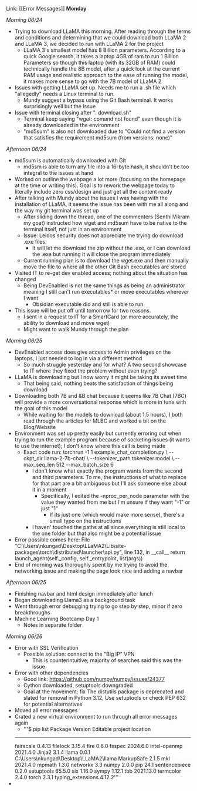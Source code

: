 Link: [[Error Messages]]
**Monday**

_Morning 06/24_
- Trying to download LLaMA this morning. After reading through the terms and conditions and determining that we  could download both LLaMA 2 and LLaMA 3, we decided to run with LLaMA 2 for the project
	- LLaMA 3's smallest model has 8 Billion parameters. According to a quick Google search, it takes a laptop 4GB of ram to run 1 Billion Parameters so though this laptop (with its 32GB of RAM) could technically handle the 8B model, after a quick look at the current RAM usage and realistic approach to the ease of running the model, it makes more sense to go with the 7B model of LLaMA 2
- Issues with getting LLaMA set up. Needs me to run a .sh file which "allegedly" needs a Linux terminal to run. 
	- Mundy suggest a bypass using the Git Bash terminal. It works surprisingly well but the issue 
- Issue with terminal closing after ". download.sh" 
	- Terminal keep saying "wget: comand not found" even though it is already downloaded in the environment
	- "md5sum" is also not downloaded due to "Could not find a version that satisfies the requirement md5sum (from versions: none)"

_Afternoon 06/24_
- md5sum is automatically downloaded with Git
	- md5sm is able to turn any file into a 16-byte hash, it shouldn't be too integral to the issues at hand
- Worked on outline the webpage a lot more (focusing on the homepage at the time or writing this). Goal is to rework the webpage today to literally include zero css/design and just get all the content ready
- After talking with Mundy about the issues I was having with the installation of LLaMA, it seems the issue has been with me all along and the way my git terminal was set up
	- After sliding down the thread, one of the commenters (SenthilVikram my goat) instructed how wget and md5sum have to be native to the terminal itself, not just in an environment
	- Issue: Leidos security does not appreciate me trying do download .exe files. 
		- It will let me download the zip without the .exe, or I can download the .exe but running it will close the program immediately 
	- Current running plan is to download the wget.exe and then manually move the file to where all the other Git Bash executables are stored
- Visited IT to re-get dev enabled access; nothing about the situation has changed
	- Being DevEnabled is not the same things as being an administrator meaning I still can't run executables* or move executables wherever I want 
		- Obsidian executable did and still is able to run. 
- This issue will be put off until tomorrow for two reasons. 
	- I sent in a request to IT for a SmartCard (or more accurately, the ability to download and move wget)
	- Might want to walk Mundy through the plan

_Morning 06/25_
- DevEnabled access does give access to Admin privileges on the laptops, I just needed to log in via a different method
	- So much struggle yesterday and for what? A two second showcase to IT where they fixed the problem without even trying? 
- LLaMA is downloading but I now worry it might be taking its sweet time
	- That being said, nothing beats the satisfaction of things being download
- Downloading both 7B and &B chat because it seems like 7B Chat (7BC) will provide a more conversational response which is more in tune with the goal of this model
	- While waiting for the models to download (about 1.5 hours), I both read through the articles for MLBC and worked a bit on the Blog/Website
- Environment was set up pretty easily but currently erroring out when trying to run the example program because of socketing issues (it wants to use the internet); I don't know where this call is being made
	- Exact code run: torchrun -1 1 example_chat_completion.py \ --ckpt_dir llama-2-7b-chat/ \ --tokenizer_path tokenizer.model \ --max_seq_len 512 --max_batch_size 6
		- I don't know what exactly the program wants from the second and third parameters. To me, the instructions of what to replace for that part are a bit ambiguous but I'll ask someone else about it in a moment
			- Specifically, I edited the -nproc_per_node parameter with the value they wanted from me but I'm unsure if they want "-1" or just "1"
				- If its just one (which would make more sense), there's a small typo on the instructions 
		- I haven' touched the paths at all since everything is still local to the one folder but that also might be a potential issue
- Error possible comes here:  File "C:\Users\nkungad\Desktop\LLaMA2\Lib\site-packages\torch\distributed\launcher\api.py", line 132, in \_\_call__ return launch_agent(self._config, self._entrypoint, list(args))
- End of morning was thoroughly spent by me trying to avoid the networking issue and making the page look nice and adding a navbar

_Afternoon 06/25_
- Finishing navbar and html design immediately after lunch
- Began downloading Llama3 as a background task
- Went through error debugging trying to go step by step, minor if zero breakthroughs
- Machine Learning Bootcamp Day 1
	- Notes in separate folder

_Morning 06/26_
- Error with SSL Verification
	- Possible solution: connect to the "Big IP" VPN
		- This is counterintuitive; majority of searches said this was the issue
- Error with other dependencies
	- Good link: https://github.com/numpy/numpy/issues/24377
	- Cython downloaded, setuptools downgraded
	- Goal at the movement: fix The distutils package is deprecated and slated for removal in Python 3.12. Use setuptools or check PEP 632 for potential alternatives
- Moved all error messages 
- Crated a new virtual environment to run through all error messages again
	- '''$ pip list
	Package           Version   Editable project location
	----------------- --------- -------------------------------------
	fairscale         0.4.13
	filelock          3.15.4
	fire              0.6.0
	fsspec            2024.6.0
	intel-openmp      2021.4.0
	Jinja2            3.1.4
	llama             0.0.1     C:\Users\nkungad\Desktop\LLaMA2\llama
	MarkupSafe        2.1.5
	mkl               2021.4.0
	mpmath            1.3.0
	networkx          3.3
	numpy             2.0.0
	pip               24.1
	sentencepiece     0.2.0
	setuptools        65.5.0
	six               1.16.0
	sympy             1.12.1
	tbb               2021.13.0
	termcolor         2.4.0
	torch             2.3.1
	typing_extensions 4.12.2'''
- 